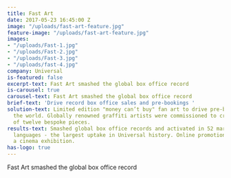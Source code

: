 ```yaml
---
title: Fast Art
date: 2017-05-23 16:45:00 Z
image: "/uploads/fast-art-feature.jpg"
feature-image: "/uploads/fast-art-feature.jpg"
images:
- "/uploads/Fast-1.jpg"
- "/uploads/Fast-2.jpg"
- "/uploads/Fast-3.jpg"
- "/uploads/fast-4.jpg"
company: Universal
is-featured: false
excerpt-text: Fast Art smashed the global box office record
is-carousel: true
carousel-text: Fast Art smashed the global box office record
brief-text: 'Drive record box office sales and pre-bookings '
solution-text: Limited edition "money can’t buy" fan art to drive pre-bookings around
  the world. Globally renowned graffiti artists were commissioned to create a collection
  of twelve bespoke pieces.
results-text: Smashed global box office records and activated in 52 markets with 37
  languages - the largest uptake in Universal history. Online promotions included
  a cinema exhibition.
has-logo: true
---
```


Fast Art smashed the global box office record